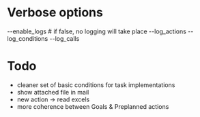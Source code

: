 # Verbose options
--enable_logs # if false, no logging will take place
--log_actions
--log_conditions
--log_calls

# Todo

- cleaner set of basic conditions for task implementations
- show attached file in mail 
- new action -> read excels
- more coherence between Goals & Preplanned actions